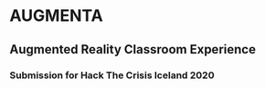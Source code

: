 # AUGMENTA
## Augmented Reality Classroom Experience
### Submission for Hack The Crisis Iceland 2020